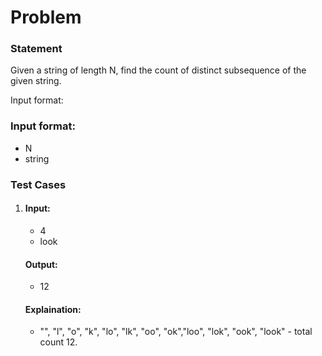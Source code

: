 # Problem

### Statement
Given a string of length N, find the count of distinct subsequence of the given string.

Input format:

### Input format:
- N
- string

### Test Cases
1.
    #### Input:
    - 4
    - look
    #### Output:
    - 12
    #### Explaination:
    - "", "l", "o", "k", "lo", "lk", "oo", "ok","loo", "lok", "ook", "look" - total count 12.
    
